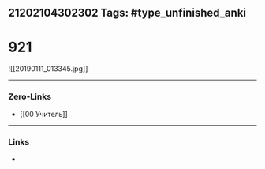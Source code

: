 21202104302302
Tags: #type_unfinished_anki 
---
# 921

![[20190111_013345.jpg]]

---
### Zero-Links
- [[00 Учитель]]
---
### Links
-